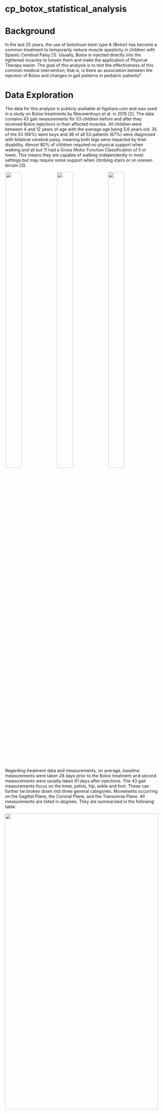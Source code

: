 # cp_botox_statistical_analysis

# Background
In the last 25 years, the use of botulinum toxin type A (Botox) has become a common treatment to temporarily reduce muscle spasticity in children with Spastic Cerebral Palsy [1]. Usually, Botox is injected directly into the tightened muscles to loosen them and make the application of Physical Therapy easier. The goal of this analysis is to test the effectiveness of this common medical intervention; that is, is there an association between the injection of Botox and changes in gait patterns in pediatric patients? 

# Data Exploration 
The data for this analysis is publicly available at figshare.com and was used in a study on Botox treatments by Nieuwenhuys et al. in 2015 [2]. The data contains 43 gait measurements for 53 children before and after they received Botox injections in their affected muscles. All children were between 4 and 12 years of age with the average age being 5.6 years old. 35 of the 53 (66%) were boys and 36 of all 53 patients (67%) were diagnosed with bilateral cerebral palsy, meaning both legs were impacted by their disability. Almost 80% of children required no physical support when walking and all but 11 had a Gross Motor Function Classification of II or lower. This means they are capable of walking independently in most settings but may require some support when climbing stairs or on uneven terrain [3]. 

<img src="https://user-images.githubusercontent.com/123997370/216790850-ce697bdd-07c3-4637-bd62-206228c078f7.png" width=32% height=50% hspace = 2> <img src="https://user-images.githubusercontent.com/123997370/216790976-a8367076-5586-42c9-b893-3ad5b6919a3c.png" width = 32% height = 50% hspace = 2> <img src="https://user-images.githubusercontent.com/123997370/216791247-2a605eb0-d096-4656-bcb1-7e6759a02590.png" width = 32% height = 50% hspace = 2> 

Regarding treatment data and measurements, on average, baseline measurements were taken 28 days prior to the Botox treatment and second measurements were usually taken 61 days after injections. The 43 gait measurements focus on the knee, pelvis, hip, ankle and foot. These can further be broken down into three general categories. Movements occurring on the Sagittal Plane, the Coronal Plane, and the Transverse Plane.  All measurements are listed in degrees. They are summarized in the following table.

<img src="https://user-images.githubusercontent.com/123997370/216847860-03b51b71-0e24-44c4-ab83-2739fa3cb48f.png" width=100% height=50%>




# Statistical Analysis 
This analysis explores the null hypothesis that there is no association between Botox injection and change in gait measurements, i.e., the average difference in the angle of movement for a joint measurement is 0. The alternative hypothesis is that the average difference is not 0. To test this, a paired T-test was performed for all 43 gait measurements. To account for multiple comparison issues with so many comparisons being made, a Holm-Bonferroni correction was used. The Holm-Bonferroni method is similar to the Bonferroni correction but uses a ranked stepwise method to limit the number of Type II errors while accounting for Type I errors as in the Bonferroni method. It works in the following way, 

1) Rank the p-values of each comparison from smallest to largest 
2) Compute the adjusted alpha value using the formula: $a \over n - rank + 1$
3) Compare the p-value to the new adjusted alpha

# Results and Discussion 
Of the 43 gait measurements, only changes in 12 were found to have a statistically significant association with Botox treatment. They are listed and summarized in table 3. 


It is interesting to note that significant changes were reported only in gait measurements of the foot and ankle. This suggests that Botox treatments should be more targeted to more specific joints involving the foot or ankle rather than other muscle groups in the lower extremities.     

# Next Steps
This study could be extended by taking measurements sooner following the Botox injections. It is possible that the effects of the treatment dissipated over time for the hip and pelvis joints. There is also no indication that these patients underwent any kind of physical therapy after injections. It would be interesting to see what the impact of physical rehabilitation would be post injection when muscles, in theory, would be more pliable.

# Next Steps
This study could be extended by taking measurements sooner following the botox injections. It is possible that the effects of the treatment dissipated over time for the hip and pelvis joints. There is also no indication that these patients underwent any kind of phyiscal therapy after injections. It would be interesting to see what the impact of physical rehabilitaton would be post injection. 

# References 
[1]
[2]
[3]
